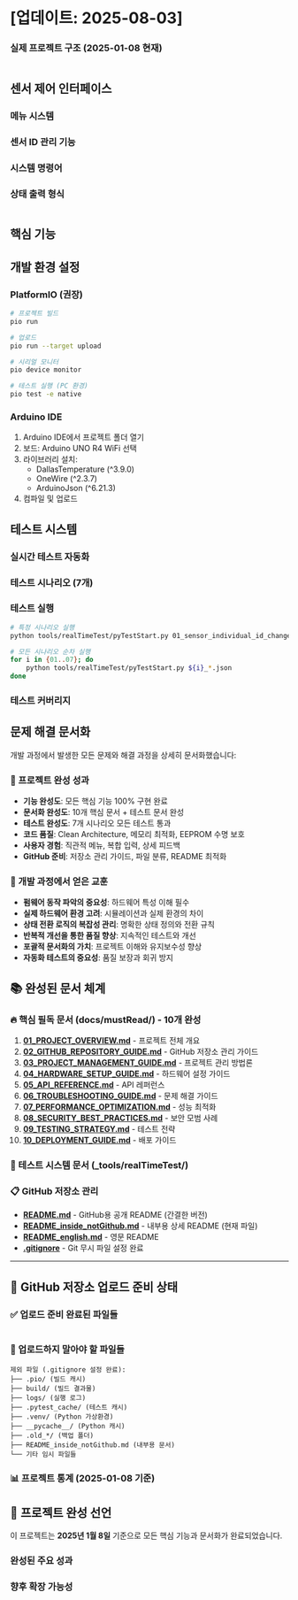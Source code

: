 # [업데이트: 2025-08-03]


### 실제 프로젝트 구조 (2025-01-08 현재)
```

```

## 센서 제어 인터페이스

### 메뉴 시스템


### 센서 ID 관리 기능

### 시스템 명령어

### 상태 출력 형식
```

```

## 핵심 기능

## 개발 환경 설정

### PlatformIO (권장)
```bash
# 프로젝트 빌드
pio run

# 업로드
pio run --target upload

# 시리얼 모니터
pio device monitor

# 테스트 실행 (PC 환경)
pio test -e native
```

### Arduino IDE
1. Arduino IDE에서 프로젝트 폴더 열기
2. 보드: Arduino UNO R4 WiFi 선택
3. 라이브러리 설치:
   - DallasTemperature (^3.9.0)
   - OneWire (^2.3.7)
   - ArduinoJson (^6.21.3)
4. 컴파일 및 업로드

## 테스트 시스템

### 실시간 테스트 자동화

### 테스트 시나리오 (7개)

### 테스트 실행
```bash
# 특정 시나리오 실행
python tools/realTimeTest/pyTestStart.py 01_sensor_individual_id_change_flow.json

# 모든 시나리오 순차 실행
for i in {01..07}; do
    python tools/realTimeTest/pyTestStart.py ${i}_*.json
done
```

### 테스트 커버리지

## 문제 해결 문서화

개발 과정에서 발생한 모든 문제와 해결 과정을 상세히 문서화했습니다:


### 🎯 프로젝트 완성 성과
- **기능 완성도**: 모든 핵심 기능 100% 구현 완료
- **문서화 완성도**: 10개 핵심 문서 + 테스트 문서 완성
- **테스트 완성도**: 7개 시나리오 모든 테스트 통과
- **코드 품질**: Clean Architecture, 메모리 최적화, EEPROM 수명 보호
- **사용자 경험**: 직관적 메뉴, 복합 입력, 상세 피드백
- **GitHub 준비**: 저장소 관리 가이드, 파일 분류, README 최적화

### 🔧 개발 과정에서 얻은 교훈
- **펌웨어 동작 파악의 중요성**: 하드웨어 특성 이해 필수
- **실제 하드웨어 환경 고려**: 시뮬레이션과 실제 환경의 차이
- **상태 전환 로직의 복잡성 관리**: 명확한 상태 정의와 전환 규칙
- **반복적 개선을 통한 품질 향상**: 지속적인 테스트와 개선
- **포괄적 문서화의 가치**: 프로젝트 이해와 유지보수성 향상
- **자동화 테스트의 중요성**: 품질 보장과 회귀 방지

## 📚 완성된 문서 체계

### 🔥 핵심 필독 문서 (docs/mustRead/) - 10개 완성
1. **[01_PROJECT_OVERVIEW.md](docs/mustRead/01_PROJECT_OVERVIEW.md)** - 프로젝트 전체 개요
2. **[02_GITHUB_REPOSITORY_GUIDE.md](docs/mustRead/02_GITHUB_REPOSITORY_GUIDE.md)** - GitHub 저장소 관리 가이드
3. **[03_PROJECT_MANAGEMENT_GUIDE.md](docs/mustRead/03_PROJECT_MANAGEMENT_GUIDE.md)** - 프로젝트 관리 방법론
4. **[04_HARDWARE_SETUP_GUIDE.md](docs/mustRead/04_HARDWARE_SETUP_GUIDE.md)** - 하드웨어 설정 가이드
5. **[05_API_REFERENCE.md](docs/mustRead/05_API_REFERENCE.md)** - API 레퍼런스
6. **[06_TROUBLESHOOTING_GUIDE.md](docs/mustRead/06_TROUBLESHOOTING_GUIDE.md)** - 문제 해결 가이드
7. **[07_PERFORMANCE_OPTIMIZATION.md](docs/mustRead/07_PERFORMANCE_OPTIMIZATION.md)** - 성능 최적화
8. **[08_SECURITY_BEST_PRACTICES.md](docs/mustRead/08_SECURITY_BEST_PRACTICES.md)** - 보안 모범 사례
9. **[09_TESTING_STRATEGY.md](docs/mustRead/09_TESTING_STRATEGY.md)** - 테스트 전략
10. **[10_DEPLOYMENT_GUIDE.md](docs/mustRead/10_DEPLOYMENT_GUIDE.md)** - 배포 가이드

### 🧪 테스트 시스템 문서 (_tools/realTimeTest/)
### 📋 GitHub 저장소 관리
- **[README.md](README.md)** - GitHub용 공개 README (간결한 버전)
- **[README_inside_notGithub.md](README_inside_notGithub.md)** - 내부용 상세 README (현재 파일)
- **[README_english.md](README_english.md)** - 영문 README
- **[.gitignore](.gitignore)** - Git 무시 파일 설정 완료



---

## 🚀 GitHub 저장소 업로드 준비 상태

### ✅ 업로드 준비 완료된 파일들
```

```

### 🚫 업로드하지 말아야 할 파일들
```
제외 파일 (.gitignore 설정 완료):
├── .pio/ (빌드 캐시)
├── build/ (빌드 결과물)
├── logs/ (실행 로그)
├── .pytest_cache/ (테스트 캐시)
├── .venv/ (Python 가상환경)
├── __pycache__/ (Python 캐시)
├── .old_*/ (백업 폴더)
├── README_inside_notGithub.md (내부용 문서)
└── 기타 임시 파일들
```

### 📊 프로젝트 통계 (2025-01-08 기준)


## 🎉 프로젝트 완성 선언

이 프로젝트는 **2025년 1월 8일** 기준으로 모든 핵심 기능과 문서화가 완료되었습니다.

### 완성된 주요 성과

### 향후 확장 가능성
